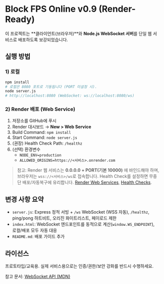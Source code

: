 
# Block FPS Online v0.9 (Render-Ready)

이 프로젝트는 **클라이언트(브라우저)**와 **Node.js WebSocket 서버**를 단일 웹 서비스로 배포하도록 보강되었습니다.

## 실행 방법

### 1) 로컬
```bash
npm install
# 로컬은 8080 포트로 기동됩니다 (PORT 미설정 시).
node server.js
# http://localhost:8080 (WebSocket: ws://localhost:8080/ws)
```

### 2) Render 배포 (Web Service)
1. 저장소를 GitHub에 푸시
2. Render 대시보드 → **New > Web Service**
3. Build Command: `npm install`
4. Start Command: `node server.js`
5. (권장) Health Check Path: `/healthz`
6. (선택) 환경변수
   - `NODE_ENV=production`
   - `ALLOWED_ORIGINS=https://<서비스>.onrender.com`

> 참고: Render 웹 서비스는 **0.0.0.0 + PORT(기본 10000)** 에 바인드해야 하며, 브라우저는 `wss://<서비스>/ws`로 접속합니다. Health Check를 설정하면 무중단 배포/자동복구에 유리합니다. [Render Web Services](https://render.com/docs/web-services), [Health Checks](https://render.com/docs/health-checks).

## 변경 사항 요약
- `server.js`: Express 정적 서빙 + `/ws` WebSocket (WSS 자동), `/healthz`, ping/pong 하트비트, 오리진 화이트리스트, 페이로드 제한
- `index.html`: WebSocket 엔드포인트를 동적으로 계산(`window.WS_ENDPOINT`), 로컬/배포 모두 자동 대응
- `README.md`: 배포 가이드 추가

## 라이선스
프로토타입/교육용. 실제 서비스용으로는 인증/권한/보안 강화를 반드시 수행하세요.

참고 문서: [WebSocket API (MDN)](https://developer.mozilla.org/en-US/docs/Web/API/WebSockets_API)
